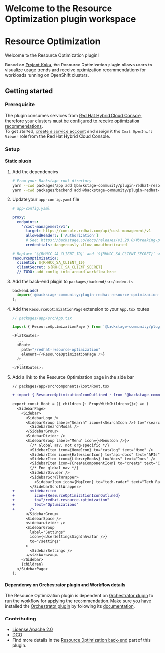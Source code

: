 # Welcome to the Resource Optimization plugin workspace

# Resource Optimization

Welcome to the Resource Optimization plugin!

Based on [Project Koku](https://github.com/project-koku/koku), the Resource Optimization plugin allows users to visualize usage trends and receive optimization recommendations for workloads running on OpenShift clusters.

## Getting started

### Prerequisite

The plugin consumes services from [Red Hat Hybrid Cloud Console](https://console.redhat.com/openshift/cost-management/optimizations), therefore your clusters [must be configured to receive optimization recommendations](https://docs.redhat.com/en/documentation/cost_management_service/1-latest/html-single/getting_started_with_resource_optimization_for_openshift/index).  
To get started, [create a service account](https://console.redhat.com/application-services/service-accounts) and assign it the `Cost OpenShift Viewer` role from the Red Hat Hybrid Cloud Console.

### Setup

#### Static plugin

1. Add the dependencies

   ```sh
   # From your Backstage root directory
   yarn --cwd packages/app add @backstage-community/plugin-redhat-resource-optimization
   yarn --cwd packages/backend add @backstage-community/plugin-redhat-resource-optimization-backend
   ```

1. Update your `app-config.yaml` file

   ```yaml
   # app-config.yaml

   proxy:
     endpoints:
       '/cost-management/v1':
         target: https://console.redhat.com/api/cost-management/v1
         allowedHeaders: ['Authorization']
         # See: https://backstage.io/docs/releases/v1.28.0/#breaking-proxy-backend-plugin-protected-by-default
         credentials: dangerously-allow-unauthenticated

   # Replace `${RHHCC_SA_CLIENT_ID}` and `${RHHCC_SA_CLIENT_SECRET}` with the service account credentials.
   resourceOptimization:
     clientId: ${RHHCC_SA_CLIENT_ID}
     clientSecret: ${RHHCC_SA_CLIENT_SECRET}
     // TODO: add config info around workflow here
   ```

1. Add the back-end plugin to `packages/backend/src/index.ts`

   ```ts
   backend.add(
     import('@backstage-community/plugin-redhat-resource-optimization-backend'),
   );
   ```

1. Add the `ResourceOptimizationPage` extension to your `App.tsx` routes

   ```ts
   // packages/app/src/App.tsx

   import { ResourceOptimizationPage } from '@backstage-community/plugin-redhat-resource-optimization';

   <FlatRoutes>
     ...
     <Route
       path="/redhat-resource-optimization"
       element={<ResourceOptimizationPage />}
     />
     ...
   </FlatRoutes>;
   ```

1. Add a link to the Resource Optimization page in the side bar

   ```diff
   // packages/app/src/components/Root/Root.tsx

   + import { ResourceOptimizationIconOutlined } from '@backstage-community/plugin-redhat-resource-optimization';

   export const Root = ({ children }: PropsWithChildren<{}>) => (
     <SidebarPage>
       <Sidebar>
         <SidebarLogo />
         <SidebarGroup label="Search" icon={<SearchIcon />} to="/search">
           <SidebarSearchModal />
         </SidebarGroup>
         <SidebarDivider />
         <SidebarGroup label="Menu" icon={<MenuIcon />}>
           {/* Global nav, not org-specific */}
           <SidebarItem icon={HomeIcon} to="catalog" text="Home" />
           <SidebarItem icon={ExtensionIcon} to="api-docs" text="APIs" />
           <SidebarItem icon={LibraryBooks} to="docs" text="Docs" />
           <SidebarItem icon={CreateComponentIcon} to="create" text="Create..." />
           {/* End global nav */}
           <SidebarDivider />
           <SidebarScrollWrapper>
             <SidebarItem icon={MapIcon} to="tech-radar" text="Tech Radar" />
           </SidebarScrollWrapper>
   +       <SidebarItem
   +         icon={ResourceOptimizationIconOutlined}
   +         to="/redhat-resource-optimization"
   +         text="Optimizations"
   +       />
         </SidebarGroup>
         <SidebarSpace />
         <SidebarDivider />
         <SidebarGroup
           label="Settings"
           icon={<UserSettingsSignInAvatar />}
           to="/settings"
         >
           <SidebarSettings />
         </SidebarGroup>
       </Sidebar>
       {children}
     </SidebarPage>
   );
   ```

#### Dependency on Orchestrator plugin and Workflow details

The Resource Optimization plugin is dependent on [Orchestrator plugin](https://www.rhdhorchestrator.io/main/docs/) to run the workflow for applying the recommendation. Make sure you have installed the [Orchestrator plugin](https://www.rhdhorchestrator.io/main/docs/) by following its [documentation](https://github.com/redhat-developer/rhdh-plugins/tree/main/workspaces/orchestrator#install-as-a-static-plugin).

### Contributing

- [License Apache 2.0](../../LICENSE.md)
- [DCO](../../DCO.md)
- Find more details in the [Resource Optimization back-end](../redhat-resource-optimization-backend/README.md) part of this plugin.
